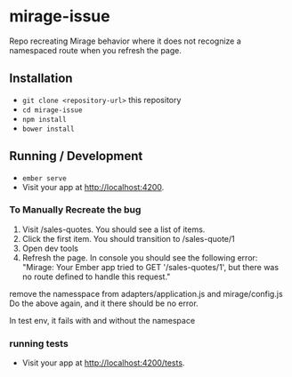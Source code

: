 # mirage-issue

Repo recreating Mirage behavior where it does not recognize a namespaced route when you refresh the page. 

## Installation

* `git clone <repository-url>` this repository
* `cd mirage-issue`
* `npm install`
* `bower install`

## Running / Development

* `ember serve`
* Visit your app at [http://localhost:4200](http://localhost:4200).

### To Manually Recreate the bug

  1. Visit /sales-quotes. You should see a list of items. 
  1. Click the first item. You should transition to /sales-quote/1
  1. Open dev tools
  1. Refresh the page. In console you should see the following error: "Mirage: Your Ember app tried to GET '/sales-quotes/1',
         but there was no route defined to handle this request."

remove the namesspace from adapters/application.js and mirage/config.js
Do the above again, and it there should be no error. 

In test env, it fails with and without the namespace

### running tests
* Visit your app at [http://localhost:4200/tests](http://localhost:4200/tests).

